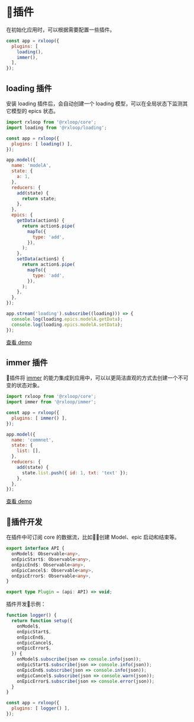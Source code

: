 # 插件
在初始化应用时，可以根据需要配置一些插件。

```javascript
const app = rxloop({
  plugins: [
    loading(),
    immer(),
  ],
});
```
## loading 插件

安装 loading 插件后，会自动创建一个 loading 模型，可以在全局状态下监测其它模型的 epics 状态。

```javascript
import rxloop from '@rxloop/core';
import loading from '@rxloop/loading';

const app = rxloop({
  plugins: [ loading() ],
});

app.model({
  name: 'modelA',
  state: {
    a: 1,
  },
  reducers: {
    add(state) {
      return state;
    },
  },
  epics: {
    getData(action$) {
      return action$.pipe(
        mapTo({
          type: 'add',
        }),
      );
    },
    setData(action$) {
      return action$.pipe(
        mapTo({
          type: 'add',
        }),
      );
    },
  },
});

app.stream('loading').subscribe((loading))) => {
  console.log(loading.epics.modelA.getData);
  console.log(loading.epics.modelA.setData);
});
```

[查看 demo](https://github.com/TalkingData/rxloop/tree/master/examples/loading-plugin)

## immer 插件
插件将 [immer](https://github.com/mweststrate/immer) 的能力集成到应用中，可以以更简洁直观的方式去创建一个不可变的状态对象。

```javascript
import rxloop from '@rxloop/core';
import immer from '@rxloop/immer';

const app = rxloop({
  plugins: [ immer() ],
});

app.model({
  name: 'commnet',
  state: {
    list: [],
  },
  reducers: {
    add(state) {
      state.list.push({ id: 1, txt: 'text' });
    },
  },
});
```
[查看 demo](https://github.com/TalkingData/rxloop/tree/master/examples/immer-plugin)

## 插件开发

在插件中可订阅 core 的数据流，比如创建 Model、epic 启动和结束等。

```typescript
export interface API {
  onModel$: Observable<any>,
  onEpicStart$: Observable<any>,
  onEpicEnd$: Observable<any>,
  onEpicCancel$: Observable<any>,
  onEpicError$: Observable<any>,
}

export type Plugin = (api: API) => void;
```

插件开发示例：
```javascript
function logger() {
  return function setup({
    onModel$,
    onEpicStart$,
    onEpicEnd$,
    onEpicCancel$,
    onEpicError$,
  }) {
    onModel$.subscribe(json => console.info(json));
    onEpicStart$.subscribe(json => console.info(json));
    onEpicEnd$.subscribe(json => console.info(json));
    onEpicCancel$.subscribe(json => console.warn(json));
    onEpicError$.subscribe(json => console.error(json));
  }
}

const app = rxloop({
  plugins: [ logger() ],
});
```